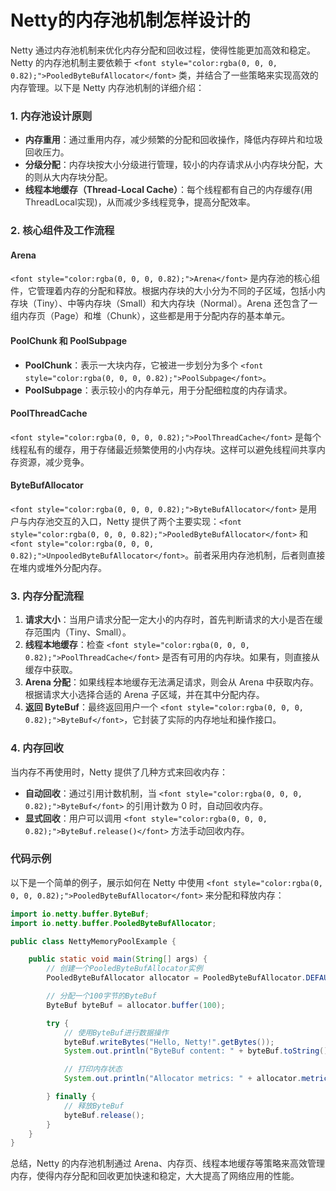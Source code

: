 # Netty的内存池机制怎样设计的

<font style="color:rgba(0, 0, 0, 0.82);">Netty 通过内存池机制来优化内存分配和回收过程，使得性能更加高效和稳定。Netty 的内存池机制主要依赖于 </font>`<font style="color:rgba(0, 0, 0, 0.82);">PooledByteBufAllocator</font>`<font style="color:rgba(0, 0, 0, 0.82);"> 类，并结合了一些策略来实现高效的内存管理。以下是 Netty 内存池机制的详细介绍：</font>

### <font style="color:rgba(0, 0, 0, 0.82);">1. 内存池设计原则</font>
+ **<font style="color:rgba(0, 0, 0, 0.82);">内存重用</font>**<font style="color:rgba(0, 0, 0, 0.82);">：通过重用内存，减少频繁的分配和回收操作，降低内存碎片和垃圾回收压力。</font>
+ **<font style="color:rgba(0, 0, 0, 0.82);">分级分配</font>**<font style="color:rgba(0, 0, 0, 0.82);">：内存块按大小分级进行管理，较小的内存请求从小内存块分配，大的则从大内存块分配。</font>
+ **<font style="color:rgba(0, 0, 0, 0.82);">线程本地缓存（Thread-Local Cache）</font>**<font style="color:rgba(0, 0, 0, 0.82);">：每个线程都有自己的内存缓存(用ThreadLocal实现)，从而减少多线程竞争，提高分配效率。</font>

### <font style="color:rgba(0, 0, 0, 0.82);">2. 核心组件及工作流程</font>
#### <font style="color:rgba(0, 0, 0, 0.82);">Arena</font>
`<font style="color:rgba(0, 0, 0, 0.82);">Arena</font>`<font style="color:rgba(0, 0, 0, 0.82);"> </font><font style="color:rgba(0, 0, 0, 0.82);">是内存池的核心组件，它管理着内存的分配和释放。根据内存块的大小分为不同的子区域，包括小内存块（Tiny）、中等内存块（Small）和大内存块（Normal）。Arena 还包含了一组内存页（Page）和堆（Chunk），这些都是用于分配内存的基本单元。</font>

#### <font style="color:rgba(0, 0, 0, 0.82);">PoolChunk 和 PoolSubpage</font>
+ **<font style="color:rgba(0, 0, 0, 0.82);">PoolChunk</font>**<font style="color:rgba(0, 0, 0, 0.82);">：表示一大块内存，它被进一步划分为多个</font><font style="color:rgba(0, 0, 0, 0.82);"> </font>`<font style="color:rgba(0, 0, 0, 0.82);">PoolSubpage</font>`<font style="color:rgba(0, 0, 0, 0.82);">。</font>
+ **<font style="color:rgba(0, 0, 0, 0.82);">PoolSubpage</font>**<font style="color:rgba(0, 0, 0, 0.82);">：表示较小的内存单元，用于分配细粒度的内存请求。</font>

#### <font style="color:rgba(0, 0, 0, 0.82);">PoolThreadCache</font>
`<font style="color:rgba(0, 0, 0, 0.82);">PoolThreadCache</font>`<font style="color:rgba(0, 0, 0, 0.82);"> </font><font style="color:rgba(0, 0, 0, 0.82);">是每个线程私有的缓存，用于存储最近频繁使用的小内存块。这样可以避免线程间共享内存资源，减少竞争。</font>

#### <font style="color:rgba(0, 0, 0, 0.82);">ByteBufAllocator</font>
`<font style="color:rgba(0, 0, 0, 0.82);">ByteBufAllocator</font>`<font style="color:rgba(0, 0, 0, 0.82);"> </font><font style="color:rgba(0, 0, 0, 0.82);">是用户与内存池交互的入口，Netty 提供了两个主要实现：</font>`<font style="color:rgba(0, 0, 0, 0.82);">PooledByteBufAllocator</font>`<font style="color:rgba(0, 0, 0, 0.82);"> </font><font style="color:rgba(0, 0, 0, 0.82);">和</font><font style="color:rgba(0, 0, 0, 0.82);"> </font>`<font style="color:rgba(0, 0, 0, 0.82);">UnpooledByteBufAllocator</font>`<font style="color:rgba(0, 0, 0, 0.82);">。前者采用内存池机制，后者则直接在堆内或堆外分配内存。</font>

### <font style="color:rgba(0, 0, 0, 0.82);">3. 内存分配流程</font>
1. **<font style="color:rgba(0, 0, 0, 0.82);">请求大小</font>**<font style="color:rgba(0, 0, 0, 0.82);">：当用户请求分配一定大小的内存时，首先判断请求的大小是否在缓存范围内（Tiny、Small）。</font>
2. **<font style="color:rgba(0, 0, 0, 0.82);">线程本地缓存</font>**<font style="color:rgba(0, 0, 0, 0.82);">：检查</font><font style="color:rgba(0, 0, 0, 0.82);"> </font>`<font style="color:rgba(0, 0, 0, 0.82);">PoolThreadCache</font>`<font style="color:rgba(0, 0, 0, 0.82);"> </font><font style="color:rgba(0, 0, 0, 0.82);">是否有可用的内存块。如果有，则直接从缓存中获取。</font>
3. **<font style="color:rgba(0, 0, 0, 0.82);">Arena 分配</font>**<font style="color:rgba(0, 0, 0, 0.82);">：如果线程本地缓存无法满足请求，则会从 Arena 中获取内存。根据请求大小选择合适的 Arena 子区域，并在其中分配内存。</font>
4. **<font style="color:rgba(0, 0, 0, 0.82);">返回 ByteBuf</font>**<font style="color:rgba(0, 0, 0, 0.82);">：最终返回用户一个</font><font style="color:rgba(0, 0, 0, 0.82);"> </font>`<font style="color:rgba(0, 0, 0, 0.82);">ByteBuf</font>`<font style="color:rgba(0, 0, 0, 0.82);">，它封装了实际的内存地址和操作接口。</font>

### <font style="color:rgba(0, 0, 0, 0.82);">4. 内存回收</font>
<font style="color:rgba(0, 0, 0, 0.82);">当内存不再使用时，Netty 提供了几种方式来回收内存：</font>

+ **<font style="color:rgba(0, 0, 0, 0.82);">自动回收</font>**<font style="color:rgba(0, 0, 0, 0.82);">：通过引用计数机制，当</font><font style="color:rgba(0, 0, 0, 0.82);"> </font>`<font style="color:rgba(0, 0, 0, 0.82);">ByteBuf</font>`<font style="color:rgba(0, 0, 0, 0.82);"> </font><font style="color:rgba(0, 0, 0, 0.82);">的引用计数为 0 时，自动回收内存。</font>
+ **<font style="color:rgba(0, 0, 0, 0.82);">显式回收</font>**<font style="color:rgba(0, 0, 0, 0.82);">：用户可以调用</font><font style="color:rgba(0, 0, 0, 0.82);"> </font>`<font style="color:rgba(0, 0, 0, 0.82);">ByteBuf.release()</font>`<font style="color:rgba(0, 0, 0, 0.82);"> </font><font style="color:rgba(0, 0, 0, 0.82);">方法手动回收内存。</font>

### <font style="color:rgba(0, 0, 0, 0.82);">代码示例</font>
<font style="color:rgba(0, 0, 0, 0.82);">以下是一个简单的例子，展示如何在 Netty 中使用</font><font style="color:rgba(0, 0, 0, 0.82);"> </font>`<font style="color:rgba(0, 0, 0, 0.82);">PooledByteBufAllocator</font>`<font style="color:rgba(0, 0, 0, 0.82);"> </font><font style="color:rgba(0, 0, 0, 0.82);">来分配和释放内存：</font>

```java
import io.netty.buffer.ByteBuf;  
import io.netty.buffer.PooledByteBufAllocator;  

public class NettyMemoryPoolExample {  

    public static void main(String[] args) {  
        // 创建一个PooledByteBufAllocator实例  
        PooledByteBufAllocator allocator = PooledByteBufAllocator.DEFAULT;  

        // 分配一个100字节的ByteBuf  
        ByteBuf byteBuf = allocator.buffer(100);  

        try {  
            // 使用ByteBuf进行数据操作  
            byteBuf.writeBytes("Hello, Netty!".getBytes());  
            System.out.println("ByteBuf content: " + byteBuf.toString());  

            // 打印内存状态  
            System.out.println("Allocator metrics: " + allocator.metric());  

        } finally {  
            // 释放ByteBuf  
            byteBuf.release();  
        }  
    }  
}
```

<font style="color:rgba(0, 0, 0, 0.82);">总结，Netty 的内存池机制通过 Arena、内存页、线程本地缓存等策略来高效管理内存，使得内存分配和回收更加快速和稳定，大大提高了网络应用的性能。</font>


